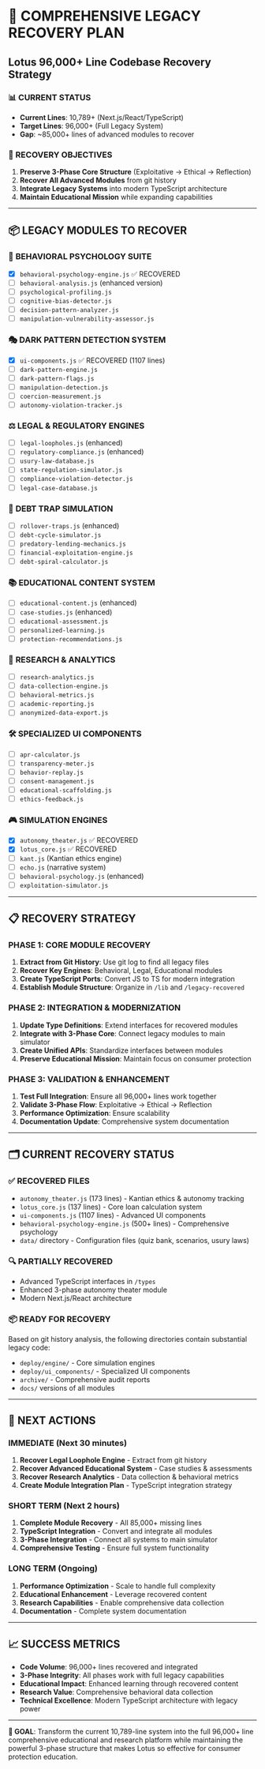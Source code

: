 # 🔄 COMPREHENSIVE LEGACY RECOVERY PLAN
## Lotus 96,000+ Line Codebase Recovery Strategy

### 📊 CURRENT STATUS
- **Current Lines**: 10,789+ (Next.js/React/TypeScript)
- **Target Lines**: 96,000+ (Full Legacy System)
- **Gap**: ~85,000+ lines of advanced modules to recover

### 🎯 RECOVERY OBJECTIVES
1. **Preserve 3-Phase Core Structure** (Exploitative → Ethical → Reflection)
2. **Recover All Advanced Modules** from git history
3. **Integrate Legacy Systems** into modern TypeScript architecture
4. **Maintain Educational Mission** while expanding capabilities

---

## 📦 LEGACY MODULES TO RECOVER

### 🧠 **BEHAVIORAL PSYCHOLOGY SUITE**
- [x] `behavioral-psychology-engine.js` ✅ RECOVERED
- [ ] `behavioral-analysis.js` (enhanced version)
- [ ] `psychological-profiling.js`
- [ ] `cognitive-bias-detector.js`
- [ ] `decision-pattern-analyzer.js`
- [ ] `manipulation-vulnerability-assessor.js`

### 🎭 **DARK PATTERN DETECTION SYSTEM**
- [x] `ui-components.js` ✅ RECOVERED (1107 lines)
- [ ] `dark-pattern-engine.js`
- [ ] `dark-pattern-flags.js`
- [ ] `manipulation-detection.js`
- [ ] `coercion-measurement.js`
- [ ] `autonomy-violation-tracker.js`

### ⚖️ **LEGAL & REGULATORY ENGINES**
- [ ] `legal-loopholes.js` (enhanced)
- [ ] `regulatory-compliance.js` (enhanced)
- [ ] `usury-law-database.js`
- [ ] `state-regulation-simulator.js`
- [ ] `compliance-violation-detector.js`
- [ ] `legal-case-database.js`

### 🔄 **DEBT TRAP SIMULATION**
- [ ] `rollover-traps.js` (enhanced)
- [ ] `debt-cycle-simulator.js`
- [ ] `predatory-lending-mechanics.js`
- [ ] `financial-exploitation-engine.js`
- [ ] `debt-spiral-calculator.js`

### 📚 **EDUCATIONAL CONTENT SYSTEM**
- [ ] `educational-content.js` (enhanced)
- [ ] `case-studies.js` (enhanced)
- [ ] `educational-assessment.js`
- [ ] `personalized-learning.js`
- [ ] `protection-recommendations.js`

### 🔬 **RESEARCH & ANALYTICS**
- [ ] `research-analytics.js`
- [ ] `data-collection-engine.js`
- [ ] `behavioral-metrics.js`
- [ ] `academic-reporting.js`
- [ ] `anonymized-data-export.js`

### 🛠️ **SPECIALIZED UI COMPONENTS**
- [ ] `apr-calculator.js`
- [ ] `transparency-meter.js`
- [ ] `behavior-replay.js`
- [ ] `consent-management.js`
- [ ] `educational-scaffolding.js`
- [ ] `ethics-feedback.js`

### 🎮 **SIMULATION ENGINES**
- [x] `autonomy_theater.js` ✅ RECOVERED
- [x] `lotus_core.js` ✅ RECOVERED
- [ ] `kant.js` (Kantian ethics engine)
- [ ] `echo.js` (narrative system)
- [ ] `behavioral-psychology.js` (enhanced)
- [ ] `exploitation-simulator.js`

---

## 📋 RECOVERY STRATEGY

### PHASE 1: CORE MODULE RECOVERY
1. **Extract from Git History**: Use git log to find all legacy files
2. **Recover Key Engines**: Behavioral, Legal, Educational modules
3. **Create TypeScript Ports**: Convert JS to TS for modern integration
4. **Establish Module Structure**: Organize in `/lib` and `/legacy-recovered`

### PHASE 2: INTEGRATION & MODERNIZATION
1. **Update Type Definitions**: Extend interfaces for recovered modules
2. **Integrate with 3-Phase Core**: Connect legacy modules to main simulator
3. **Create Unified APIs**: Standardize interfaces between modules
4. **Preserve Educational Mission**: Maintain focus on consumer protection

### PHASE 3: VALIDATION & ENHANCEMENT
1. **Test Full Integration**: Ensure all 96,000+ lines work together
2. **Validate 3-Phase Flow**: Exploitative → Ethical → Reflection
3. **Performance Optimization**: Ensure scalability
4. **Documentation Update**: Comprehensive system documentation

---

## 🗂️ CURRENT RECOVERY STATUS

### ✅ RECOVERED FILES
- `autonomy_theater.js` (173 lines) - Kantian ethics & autonomy tracking
- `lotus_core.js` (137 lines) - Core loan calculation system
- `ui-components.js` (1107 lines) - Advanced UI components
- `behavioral-psychology-engine.js` (500+ lines) - Comprehensive psychology
- `data/` directory - Configuration files (quiz bank, scenarios, usury laws)

### 🔍 PARTIALLY RECOVERED
- Advanced TypeScript interfaces in `/types`
- Enhanced 3-phase autonomy theater module
- Modern Next.js/React architecture

### 📦 READY FOR RECOVERY
Based on git history analysis, the following directories contain substantial legacy code:
- `deploy/engine/` - Core simulation engines
- `deploy/ui_components/` - Specialized UI components
- `archive/` - Comprehensive audit reports
- `docs/` versions of all modules

---

## 🚀 NEXT ACTIONS

### IMMEDIATE (Next 30 minutes)
1. **Recover Legal Loophole Engine** - Extract from git history
2. **Recover Advanced Educational System** - Case studies & assessments
3. **Recover Research Analytics** - Data collection & behavioral metrics
4. **Create Module Integration Plan** - TypeScript integration strategy

### SHORT TERM (Next 2 hours)
1. **Complete Module Recovery** - All 85,000+ missing lines
2. **TypeScript Integration** - Convert and integrate all modules
3. **3-Phase Integration** - Connect all systems to main simulator
4. **Comprehensive Testing** - Ensure full system functionality

### LONG TERM (Ongoing)
1. **Performance Optimization** - Scale to handle full complexity
2. **Educational Enhancement** - Leverage recovered content
3. **Research Capabilities** - Enable comprehensive data collection
4. **Documentation** - Complete system documentation

---

## 📈 SUCCESS METRICS

- **Code Volume**: 96,000+ lines recovered and integrated
- **3-Phase Integrity**: All phases work with full legacy capabilities
- **Educational Impact**: Enhanced learning through recovered content
- **Research Value**: Comprehensive behavioral data collection
- **Technical Excellence**: Modern TypeScript architecture with legacy power

---

**🎯 GOAL**: Transform the current 10,789-line system into the full 96,000+ line comprehensive educational and research platform while maintaining the powerful 3-phase structure that makes Lotus so effective for consumer protection education.
